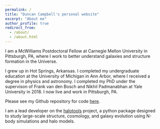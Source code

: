```yaml
---
permalink: /
title: "Duncan Campbell's personal website"
excerpt: "About me"
author_profile: true
redirect_from: 
  - /about/
  - /about.html
---
```


I am a McWilliams Postdoctoral Fellow at Carnegie Mellon University in Pittsburgh, PA, where I work to better understand galaxies and structure formation in the Universe.

I grew up in Hot Springs, Arkansas. I completed my undergraduate education at the University of Michigan in Ann Arbor, where I received a degree in physics and astronomy.  I completed my PhD under the supervison of Frank van den Bosch and Nikhil Padmanabhan at Yale University in 2018. I now live and work in Pittsburgh, PA.

Please see my Github repository for code [here](https://github.com/duncandc).

I am a lead developer on the [halotools](https://halotools.readthedocs.io/en/latest/) project, a python package designed to study large-scale structure, cosmology, and galaxy evolution using N-body simulations and halo models.
